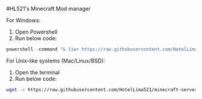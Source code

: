 #HL521's Minecraft Mod manager

For Windows:
1. Open Powershell
2. Run below code:
```powershell
powershell -command "& {iwr https://raw.githubusercontent.com/HotelLima521/minecraft-server/main/install.ps1 -OutFile install.ps1 }" | powershell -ExecutionPolicy Bypass -File "install.ps1"
```


For Unix-like systems (Mac/Linux/BSD):
1. Open the terminal
2. Run below code: 
```sh
wget -c https://raw.githubusercontent.com/HotelLima521/minecraft-server/main/install.sh && chmod +x install.sh && ./install.sh
```
